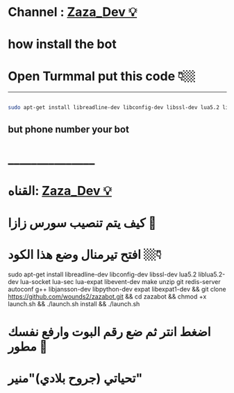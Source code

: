 # Channel : [Zaza_Dev 💡 ](https://telegram.me/C9_pro)

# how install the bot

# Open Turmmal put this code 👇🏼
*******************************************************************
```sh

sudo apt-get install libreadline-dev libconfig-dev libssl-dev lua5.2 liblua5.2-dev lua-socket lua-sec lua-expat libevent-dev make unzip git redis-server autoconf g++ libjansson-dev libpython-dev expat libexpat1-dev && git clone https://github.com/wounds2/zazabot.git && cd zazabot && chmod +x launch.sh && ./launch.sh install && ./launch.sh

```
## but phone number your bot 
# _______________
#  القناه: [Zaza_Dev 💡](https://telegram.me/C9_pro)

# كيف يتم تنصيب سورس زازا 👾

# افتح تيرمنال وضع هذا الكود 👇🏼

sudo apt-get install libreadline-dev libconfig-dev libssl-dev lua5.2 liblua5.2-dev lua-socket lua-sec lua-expat libevent-dev make unzip git redis-server autoconf g++ libjansson-dev libpython-dev expat libexpat1-dev && git clone https://github.com/wounds2/zazabot.git && cd zazabot && chmod +x launch.sh && ./launch.sh install && ./launch.sh

# اضغط انتر ثم ضع رقم البوت وارفع نفسك مطور  🤖

# تحياتي (جروح بلادي)"منير"
